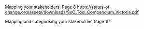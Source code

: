 


Mapping your stakeholders, Page 8 https://states-of-change.org/assets/downloads/SoC_Tool_Compendium_Victoria.pdf

Mapping and categorising your stakeholder, Page 16